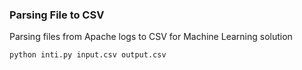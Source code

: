 ### Parsing File to CSV

Parsing files from Apache logs to CSV for Machine Learning solution

```
python inti.py input.csv output.csv 
```